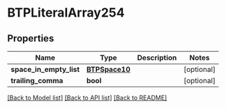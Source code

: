 # BTPLiteralArray254

## Properties
Name | Type | Description | Notes
------------ | ------------- | ------------- | -------------
**space_in_empty_list** | [**BTPSpace10**](BTPSpace10.md) |  | [optional] 
**trailing_comma** | **bool** |  | [optional] 

[[Back to Model list]](../README.md#documentation-for-models) [[Back to API list]](../README.md#documentation-for-api-endpoints) [[Back to README]](../README.md)


